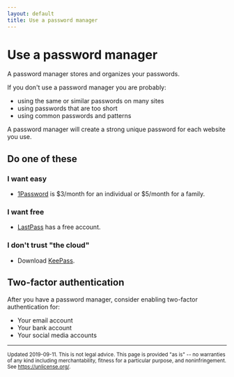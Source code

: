 ```yaml
---
layout: default
title: Use a password manager
---
```


# Use a password manager

A password manager stores and organizes your passwords.

If you don't use a password manager you are probably:

- using the same or similar passwords on many sites
- using passwords that are too short
- using common passwords and patterns

A password manager will create a strong unique password for each website you use.

## Do one of these

### I want easy

- [1Password](https://1password.com/sign-up/) is $3/month for an individual or $5/month for a family.
  
### I want free

- [LastPass](https://lastpass.com/create-account.php) has a free account.

### I don't trust "the cloud"

- Download [KeePass](https://keepass.info/download.html).

## Two-factor authentication

After you have a password manager, consider enabling two-factor authentication for:

- Your email account
- Your bank account
- Your social media accounts

---

<small>Updated 2019-09-11. This is not legal advice. This page is provided "as is" -- no warranties of any kind including merchantability, fitness for a particular purpose, and noninfringement. See <https://unlicense.org/>.</small>
